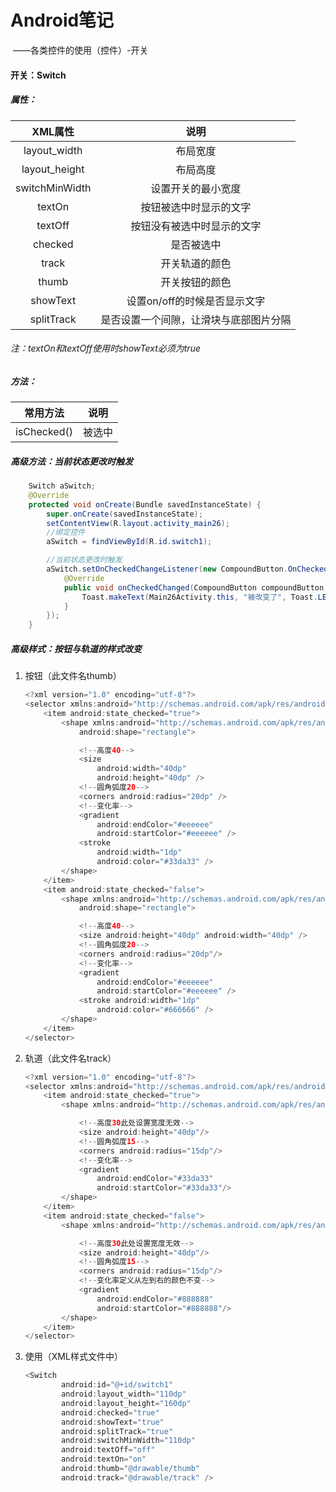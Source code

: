 # Android笔记

​				——各类控件的使用（控件）-开关

#### 开关：Switch

##### 属性：

|    XML属性     |                  说明                  |
| :------------: | :------------------------------------: |
|  layout_width  |                布局宽度                |
| layout_height  |                布局高度                |
| switchMinWidth |           设置开关的最小宽度           |
|     textOn     |         按钮被选中时显示的文字         |
|    textOff     |       按钮没有被选中时显示的文字       |
|    checked     |               是否被选中               |
|     track      |             开关轨道的颜色             |
|     thumb      |             开关按钮的颜色             |
|    showText    |      设置on/off的时候是否显示文字      |
|   splitTrack   | 是否设置一个间隙，让滑块与底部图片分隔 |

###### 注：textOn和textOff使用时showText必须为true

##### 方法：

|  常用方法   |  说明  |
| :---------: | :----: |
| isChecked() | 被选中 |

##### 高级方法：当前状态更改时触发

```java
	Switch aSwitch;
    @Override
    protected void onCreate(Bundle savedInstanceState) {
        super.onCreate(savedInstanceState);
        setContentView(R.layout.activity_main26);
        //绑定控件
        aSwitch = findViewById(R.id.switch1);

        //当前状态更改时触发
        aSwitch.setOnCheckedChangeListener(new CompoundButton.OnCheckedChangeListener() {
            @Override
            public void onCheckedChanged(CompoundButton compoundButton, boolean b) {
                Toast.makeText(Main26Activity.this, "被改变了", Toast.LENGTH_SHORT).show();
            }
        });
    }
```

##### 高级样式：按钮与轨道的样式改变

1. 按钮（此文件名thumb）

   ```java
   <?xml version="1.0" encoding="utf-8"?>
   <selector xmlns:android="http://schemas.android.com/apk/res/android">
       <item android:state_checked="true">
           <shape xmlns:android="http://schemas.android.com/apk/res/android"
               android:shape="rectangle">
   
               <!--高度40-->
               <size
                   android:width="40dp"
                   android:height="40dp" />
               <!--圆角弧度20-->
               <corners android:radius="20dp" />
               <!--变化率-->
               <gradient
                   android:endColor="#eeeeee"
                   android:startColor="#eeeeee" />
               <stroke
                   android:width="1dp"
                   android:color="#33da33" />
           </shape>
       </item>
       <item android:state_checked="false">
           <shape xmlns:android="http://schemas.android.com/apk/res/android"
               android:shape="rectangle">
   
               <!--高度40-->
               <size android:height="40dp" android:width="40dp" />
               <!--圆角弧度20-->
               <corners android:radius="20dp"/>
               <!--变化率-->
               <gradient
                   android:endColor="#eeeeee"
                   android:startColor="#eeeeee" />
               <stroke android:width="1dp"
                   android:color="#666666" />
           </shape>
       </item>
   </selector>
   ```

2. 轨道（此文件名track）

   ```java
   <?xml version="1.0" encoding="utf-8"?>
   <selector xmlns:android="http://schemas.android.com/apk/res/android">
       <item android:state_checked="true">
           <shape xmlns:android="http://schemas.android.com/apk/res/android">
   
               <!--高度30此处设置宽度无效-->
               <size android:height="40dp"/>
               <!--圆角弧度15-->
               <corners android:radius="15dp"/>
               <!--变化率-->
               <gradient
                   android:endColor="#33da33"
                   android:startColor="#33da33"/>
           </shape>
       </item>
       <item android:state_checked="false">
           <shape xmlns:android="http://schemas.android.com/apk/res/android">
   
               <!--高度30此处设置宽度无效-->
               <size android:height="40dp"/>
               <!--圆角弧度15-->
               <corners android:radius="15dp"/>
               <!--变化率定义从左到右的颜色不变-->
               <gradient
                   android:endColor="#888888"
                   android:startColor="#888888"/>
           </shape>
       </item>
   </selector>
   ```

3. 使用（XML样式文件中）

   ```java
   <Switch
           android:id="@+id/switch1"
           android:layout_width="110dp"
           android:layout_height="160dp"
           android:checked="true"
           android:showText="true"
           android:splitTrack="true"
           android:switchMinWidth="110dp"
           android:textOff="off"
           android:textOn="on"
           android:thumb="@drawable/thumb"
           android:track="@drawable/track" />
   ```

   